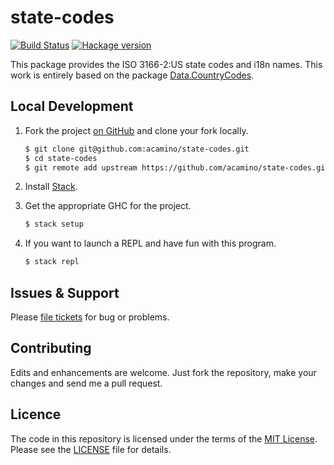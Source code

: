 # state-codes

[![Build Status](https://travis-ci.org/acamino/state-codes.svg?branch=master)](https://travis-ci.org/acamino/state-codes)
[![Hackage version](https://img.shields.io/hackage/v/state-codes.svg)](http://hackage.haskell.org/package/state-codes)

This package provides the ISO 3166-2:US state codes and i18n names.
This work is entirely based on the package [Data.CountryCodes](http://hackage.haskell.org/package/country-codes).

## Local Development

1. Fork the project [on GitHub](https://github.com/acamino/state-codes) and clone your fork locally.

   ```bash
   $ git clone git@github.com:acamino/state-codes.git
   $ cd state-codes
   $ git remote add upstream https://github.com/acamino/state-codes.git
   ```

1. Install [Stack](https://docs.haskellstack.org/en/stable/README/).

1. Get the appropriate GHC for the project.

   ```bash
   $ stack setup
   ```

1. If you want to launch a REPL and have fun with this program.

   ```bash
   $ stack repl
   ```

## Issues & Support

Please [file tickets](https://github.com/acamino/state-codes/issues) for
bug or problems.

## Contributing

Edits and enhancements are welcome. Just fork the repository, make your changes
and send me a pull request.

## Licence

The code in this repository is licensed under the terms of the
[MIT License](http://www.opensource.org/licenses/mit-license.html).  
Please see the [LICENSE](LICENSE) file for details.
